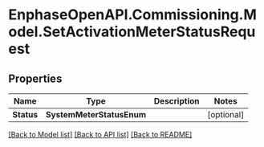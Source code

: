 # EnphaseOpenAPI.Commissioning.Model.SetActivationMeterStatusRequest

## Properties

Name | Type | Description | Notes
------------ | ------------- | ------------- | -------------
**Status** | **SystemMeterStatusEnum** |  | [optional] 

[[Back to Model list]](../README.md#documentation-for-models) [[Back to API list]](../README.md#documentation-for-api-endpoints) [[Back to README]](../README.md)


